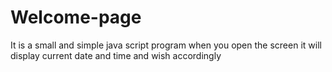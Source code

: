 # Welcome-page
It is a small and simple java script program when you open the screen it will display current date and time and wish accordingly 
